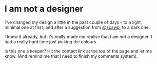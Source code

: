 # I am not a designer

I've changed my design a little in the past couple of days - to a light, minimal one at first; and after a suggestion from [@scawp](http://twitter.com/scawp), to a dark one.

I knew it already, but it's really made me realise that I am *not* a designer. I had a really hard time just picking the colours.

Is this one a keeper? Hit the contact link at the top of the page and let me know. (And remind me that I need to finish my comments system).